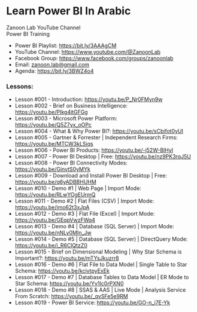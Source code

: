 # Learn Power BI In Arabic
Zanoon Lab YouTube Channel<br/>
Power BI Training<br/>

- Power BI Playlist:  https://bit.ly/3AAAgCM
- YouTube Channel: https://www.youtube.com/@ZanoonLab
- Facebook Group: https://www.facebook.com/groups/zanoonlab
- Email: zanoon.lab@gmail.com
- Agenda: https://bit.ly/3BWZ4o4

### Lessons:
- Lesson #001 - Introduction: https://youtu.be/P_Nr0FMyn9w
- Lesson #002 - Brief on Business Intelligence: https://youtu.be/PIkg4itGFGg
- Lesson #003 - Microsoft Power Platform: https://youtu.be/Q5Z7yx_oOPc
- Lesson #004 - What & Why Power BI?: https://youtu.be/sCbifot0yUI
- Lesson #005 - Gartner & Forrester | Independent Research Firms: https://youtu.be/MTCW3kLSiqs
- Lesson #006 - Power BI Products: https://youtu.be/-j52W-BlHyI
- Lesson #007 - Power BI Desktop | Free: https://youtu.be/nz9PK3rqJ5U
- Lesson #008 - Power BI Connectivity Modes: https://youtu.be/GinvtS0yMYk
- Lesson #009 - Download and Install Power BI Desktop | Free: https://youtu.be/q6yADBBHUHM
- Lesson #010 - Demo #1 | Web Page | Import Mode: https://youtu.be/RLwYOgEUrmQ
- Lesson #011 - Demo #2 | Flat Files (CSV) | Import Mode: https://youtu.be/imo62t3xJpA
- Lesson #012 - Demo #3 | Flat File (Excel) | Import Mode: https://youtu.be/GEqpVwzFWq4
- Lesson #013 - Demo #4 | Database (SQL Server) | Import Mode: https://youtu.be/nNLy0MIn_Jw
- Lesson #014 - Demo #5 | Database (SQL Server) | DirectQuery Mode: https://youtu.be/i_R6ClQtzZ0
- Lesson #015 - Brief on Dimensional Modeling | Why Star Schema is Important?: https://youtu.be/mTYsJkuzrr8
- Lesson #016 - Demo #6 | Flat File to Data Model | Single Table to Star Schema: https://youtu.be/kcivtpyExEk
- Lesson #017 - Demo #7 | Database Tables to Data Model | ER Mode to Star Schema: https://youtu.be/Yv1Ic0rPXN0
- Lesson #018 - Demo #8 | SSAS & AAS | Live Mode | Analysis Service From Scratch: https://youtu.be/_qvSFe5e9RM
- Lesson #019 - Power BI Service: https://youtu.be/GO-n_i7E-Yk


